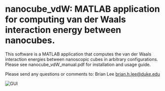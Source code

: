 # nanocube_vdW: MATLAB application for computing van der Waals interaction energy between nanocubes.

This software is a MATLAB application that computes the van der Waals interaction energies between nanoscopic cubes in arbitrary configurations. Please see nanocube_vdW_manual.pdf for installation and usage guide.

Please send any questions or comments to: Brian Lee
brian.h.lee@duke.edu

![GUI](https://user-images.githubusercontent.com/68029971/88709145-bd93fc80-d0e2-11ea-8922-8cec49dfb1c4.png)

